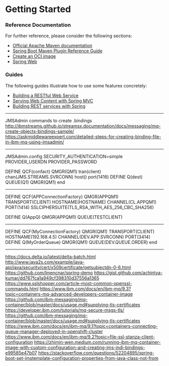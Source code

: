 # Getting Started

### Reference Documentation

For further reference, please consider the following sections:

* [Official Apache Maven documentation](https://maven.apache.org/guides/index.html)
* [Spring Boot Maven Plugin Reference Guide](https://docs.spring.io/spring-boot/docs/2.6.3/maven-plugin/reference/html/)
* [Create an OCI image](https://docs.spring.io/spring-boot/docs/2.6.3/maven-plugin/reference/html/#build-image)
* [Spring Web](https://docs.spring.io/spring-boot/docs/2.6.3/reference/htmlsingle/#boot-features-developing-web-applications)

### Guides

The following guides illustrate how to use some features concretely:

* [Building a RESTful Web Service](https://spring.io/guides/gs/rest-service/)
* [Serving Web Content with Spring MVC](https://spring.io/guides/gs/serving-web-content/)
* [Building REST services with Spring](https://spring.io/guides/tutorials/bookmarks/)

---
JMSAdmin commands to create .bindings
http://ibmstreams.github.io/streamsx.documentation/docs/messaging/mq-create-objects-bindings-sample/
https://askmiddlewareexpert.com/detailed-steps-for-creating-binding-file-in-ibm-mq-using-jmsadmin/

---
JMSAdmin.config
SECURITY_AUTHENTICATION=simple
PROVIDER_USERDN
PROVIDER_PASSWORD


DEFINE QCF(confact) QMGR(QM1) tran(client) chan(JMS.STREAMS.SVRCONN) host(<host name>) port(1416)
DEFINE Q(dest) QUEUE(Q1) QMGR(QM1)
end

---

DEFINE QCF(APPConnectionFactory) QMGR(APPQM1) TRANSPORT(CLIENT) HOSTNAME(HOSTNAME) CHANNEL(CL.APPQM1) PORT(1414) SSLCIPHERSUITE(TLS_RSA_WITH_AES_256_CBC_SHA256)

DEFINE Q(AppQ) QMGR(APPQM1) QUEUE(TESTCLIENT)

---
DEFINE QCF(MyConnectionFactory) QMGR(QM1) TRANSPORT(CLIENT) HOSTNAME(192.168.4.5) CHANNEL(DEV.APP.SVRCONN) PORT(3414)
DEFINE Q(MyOrderQueue) QMGR(QM1) QUEUE(DEV.QUEUE.ORDER)
end

---

https://docs.delta.io/latest/delta-batch.html
http://www.java2s.com/example/java-api/java/security/cert/x509certificate/getsubjectdn-0-6.html
https://github.com/lmencnar/spring-demo
https://gist.github.com/achintya-kumar/dd767fca1a949cf398310d37556a1365
https://www.sslshopper.com/article-most-common-openssl-commands.html
https://www.ibm.com/docs/en/ibm-mq/9.3?topic=containers-mq-advanced-developers-container-image
https://github.com/ibm-messaging/mq-container/blob/master/docs/usage.md#supplying-tls-certificates
https://developer.ibm.com/tutorials/mq-secure-msgs-tls/
https://github.com/ibm-messaging/mq-container/blob/master/docs/usage.md#supplying-tls-certificates
https://www.ibm.com/docs/en/ibm-mq/9.1?topic=containers-connecting-queue-manager-deployed-in-openshift-cluster
https://www.ibm.com/docs/en/ibm-mq/9.2?topic=file-ssl-stanza-client-configuration
https://zhimin-wen.medium.com/running-ibm-mq-container-image-with-custom-configuration-and-creating-jms-jndi-bindings-e99585e47b07
https://stackoverflow.com/questions/52204895/spring-boot-set-jmstemplate-configuration-properties-from-java-class-not-from
